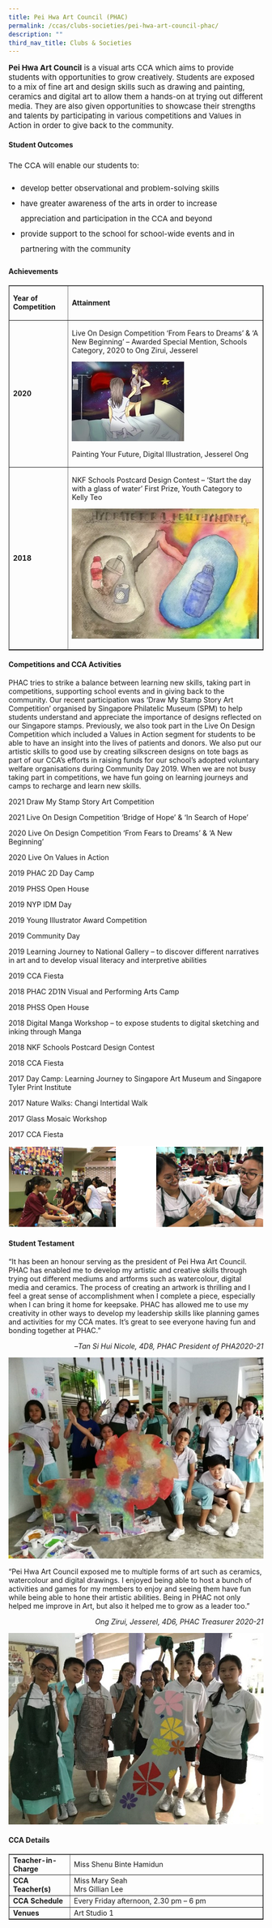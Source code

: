 ```yaml
---
title: Pei Hwa Art Council (PHAC)
permalink: /ccas/clubs-societies/pei-hwa-art-council-phac/
description: ""
third_nav_title: Clubs & Societies
---
```

<p style="font-size:15px;"><strong>Pei Hwa Art Council</strong>&nbsp;is a visual arts CCA which aims to provide students with opportunities to grow creatively. Students are exposed to a mix of fine art and design skills such as drawing and painting, ceramics and digital art to allow them a hands-on at trying out different media. They are also given opportunities to showcase their strengths and talents by participating in various competitions and Values in Action in order to give back to the community.</p>

<h4><strong>Student Outcomes</strong></h4>
<p style="font-size:15px; line-height:2;">The CCA will enable our students to:</p>
<ul>
	<li style="font-size:15px; line-height:2;"> develop better observational and problem-solving skills</li>
	<li style="font-size:15px; line-height:2;"> have greater awareness of the arts in order to increase appreciation and participation in the CCA and beyond</li>
	<li style="font-size:15px; line-height:2;"> provide support to the school for school-wide events and in partnering with the community</li>
</ul>

<h4><strong>Achievements</strong></h4>
<table border="1">
<tbody>
<tr>
<td>
<p><strong>Year of Competition</strong></p>
</td>
<td>
<p><strong>Attainment</strong></p>
</td>
</tr>
<tr>
<td>
<p><strong>2020</strong></p>
</td>
<td>
<p>Live On Design Competition &lsquo;From Fears to Dreams&rsquo; &amp; &lsquo;A New Beginning&rsquo; &ndash; Awarded Special Mention, Schools Category, 2020 to Ong Zirui, Jesserel</p>
<p><img src="/images/phac1.jpg"></p>
<p>Painting Your Future, Digital Illustration, Jesserel Ong</p>
</td>
</tr>
<tr>
<td>
<p><strong>2018</strong></p>
</td>
<td>
<p>NKF Schools Postcard Design Contest &ndash; &lsquo;Start the day with a glass of water&rsquo; First Prize, Youth Category to Kelly Teo</p>
<p><img src="/images/phac2.jpg"></p>
</td>
</tr>
</tbody>
</table>
<h4><strong>Competitions and CCA Activities</strong></h4>
<p>PHAC tries to strike a balance between learning new skills, taking part in competitions, supporting school events and in giving back to the community. Our recent participation was &lsquo;Draw My Stamp Story Art Competition&rsquo; organised by Singapore Philatelic Museum (SPM) to help students understand and appreciate the importance of designs reflected on our Singapore stamps. Previously, we also took part in the Live On Design Competition which included a Values in Action segment for students to be able to have an insight into the lives of patients and donors. We also put our artistic skills to good use by creating silkscreen designs on tote bags as part of our CCA&rsquo;s efforts in raising funds for our school&rsquo;s adopted voluntary welfare organisations during Community Day 2019. When we are not busy taking part in competitions, we have fun going on learning journeys and camps to recharge and learn new skills.</p>
<p>2021 Draw My Stamp Story Art Competition</p>
<p>2021 Live On Design Competition &lsquo;Bridge of Hope&rsquo; &amp; &lsquo;In Search of Hope&rsquo;</p>
<p>2020 Live On Design Competition &lsquo;From Fears to Dreams&rsquo; &amp; &lsquo;A New Beginning&rsquo;</p>
<p>2020 Live On Values in Action</p>
<p>2019 PHAC 2D Day Camp</p>
<p>2019 PHSS Open House</p>
<p>2019 NYP IDM Day</p>
<p>2019 Young Illustrator Award Competition</p>
<p>2019 Community Day</p>
<p>2019 Learning Journey to National Gallery &ndash; to discover different narratives in art and to develop visual literacy and interpretive abilities</p>
<p>2019 CCA Fiesta</p>
<p>2018 PHAC 2D1N Visual and Performing Arts Camp</p>
<p>2018 PHSS Open House</p>
<p>2018 Digital Manga Workshop &ndash; to expose students to digital sketching and inking through Manga</p>
<p>2018 NKF Schools Postcard Design Contest</p>
<p>2018 CCA Fiesta</p>
<p>2017 Day Camp: Learning Journey to Singapore Art Museum and Singapore Tyler Print Institute</p>
<p>2017 Nature Walks: Changi Intertidal Walk</p>
<p>2017 Glass Mosaic Workshop</p>
<p>2017 CCA Fiesta</p>
<img src="/images/phac3.png">
<h4><strong>Student Testament</strong></h4>
<p>&ldquo;It has been an honour serving as the president of Pei Hwa Art Council. PHAC has enabled me to develop my artistic and creative skills through trying out different mediums and artforms such as watercolour, digital media and ceramics. The process of creating an artwork is thrilling and I feel a great sense of accomplishment when I complete a piece, especially when I can bring it home for keepsake. PHAC has allowed me to use my creativity in other ways to develop my leadership skills like planning games and activities for my CCA mates. It&rsquo;s great to see everyone having fun and bonding together at PHAC.&rdquo;</p>
<p style="text-align: right;">&nbsp; &ndash;<em>Tan Si Hui Nicole, 4D8,&nbsp;</em><em>PHAC President of PHA2020-21</em></p>
<img src="/images/phac4.jpg">
<p>&ldquo;Pei Hwa Art Council exposed me to multiple forms of art such as ceramics, watercolour and digital drawings. I enjoyed being able to host a bunch of activities and games for my members to enjoy and seeing them have fun while being able to hone their artistic abilities. Being in PHAC not only helped me improve in Art, but also it helped me to grow as a leader too.&rdquo;</p>
<p style="text-align: right;"><em>Ong Zirui, Jesserel, 4D6, PHAC Treasurer 2020-21</em></p>
<img src="/images/phac5.jpg">
<h4><strong>CCA Details</strong></h4>
<div>
<table border="1" width="100%">
<tbody>
<tr>
<td width="24%"><strong>Teacher-in-Charge</strong></td>
<td width="76%">Miss Shenu Binte Hamidun</td>
</tr>
<tr>
<td width="24%"><strong>CCA Teacher(s)</strong></td>
<td width="76%">Miss Mary Seah<br />Mrs Gillian Lee</td>
</tr>
<tr>
<td width="24%"><strong>CCA Schedule</strong></td>
<td width="76%">Every Friday afternoon, 2.30 pm &ndash; 6 pm</td>
</tr>
<tr>
<td width="24%"><strong>Venues</strong></td>
<td width="76%">Art Studio 1</td>
</tr>
</tbody>
</table>
</div>